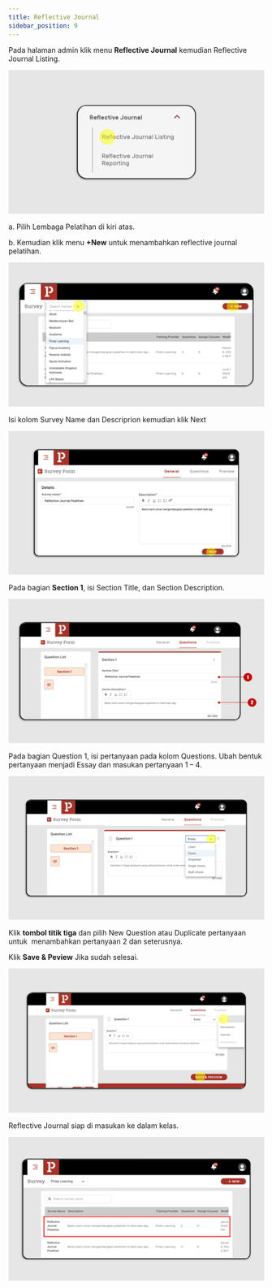 ```yaml
---
title: Reflective Journal
sidebar_position: 9
---
```

Pada halaman admin klik menu **Reflective Journal** kemudian Reflective Journal Listing.

![](/img/rj-1.png)

a. Pilih Lembaga Pelatihan di kiri atas.

b. Kemudian klik menu **+New** untuk menambahkan reflective journal pelatihan.

![](/img/rj-2.png)

Isi kolom Survey Name dan Descriprion kemudian klik Next

![](/img/rj-3.png)

Pada bagian **Section 1**, isi Section Title, dan Section Description.

![](/img/rj-4.png)

Pada bagian Question 1, isi pertanyaan pada kolom Questions. Ubah bentuk pertanyaan menjadi Essay dan masukan pertanyaan 1 – 4.

![](/img/rj-5.png)

Klik **tombol titik tiga** dan pilih New Question atau Duplicate pertanyaan untuk  menambahkan pertanyaan 2 dan seterusnya.

Klik **Save & Peview** Jika sudah selesai.


![](/img/rj-6.png)

Reflective Journal siap di masukan ke dalam kelas.


![](/img/rj-7.png)
